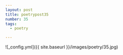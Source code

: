 ```yaml
---
layout: post
title: poetrypost35
number: 35
tags:
  - poetry

---
```




![_config.yml]({{ site.baseurl }}/images/poetry/35.jpg)

